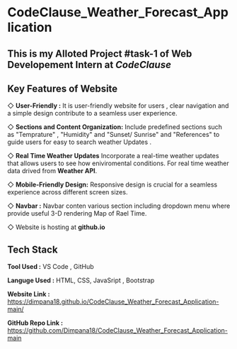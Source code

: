 # CodeClause_Weather_Forecast_Application
## This is my Alloted Project #task-1 of Web Developement  Intern at *CodeClause*


## Key Features of Website
◇ **User-Friendly :**  It is user-friendly website for users , clear navigation and a simple design contribute to a seamless user experience.

◇ **Sections and Content Organization:** Include predefined sections such as "Temprature" , "Humidity"  and "Sunset/ Sunrise" and "References" to guide users for easy to search weather Updates . 

◇ **Real Time Weather Updates** Incorporate a real-time weather updates that allows users to see how eniviromental conditions.
For real time weather data drived from **Weather API**.

◇ **Mobile-Friendly Design:**  Responsive design is crucial for a seamless experience across different screen sizes.

◇ **Navbar :** Navbar conten various section including dropdown menu where provide useful 3-D rendering Map of Rael Time.

◇ Website is hosting at **github.io**


## Tech Stack

**Tool Used :** VS Code , GitHub

**Languge Used :** HTML, CSS, JavaSript , Bootstrap

**Website Link :** https://dimpana18.github.io/CodeClause_Weather_Forecast_Application-main/

**GitHub Repo Link :** https://github.com/Dimpana18/CodeClause_Weather_Forecast_Application-main 
